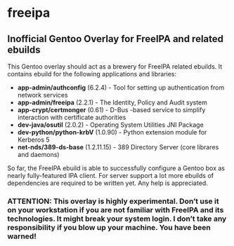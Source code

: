 freeipa
=======

Inofficial Gentoo Overlay for FreeIPA and related ebuilds
---------------------------------------------------------

This Gentoo overlay should act as a brewery for FreeIPA related ebuilds. It contains ebuild for the following applications and libraries:

* **app-admin/authconfig** (6.2.4) - Tool for setting up authentication from network services
* **app-admin/freeipa** (2.2.1) - The Identity, Policy and Audit system
* **app-crypt/certmonger** (0.61) - D-Bus -based service to simplify interaction with certificate authorities
* **dev-java/osutil** (2.0.2) - Operating System Utilities JNI Package
* **dev-python/python-krbV** (1.0.90) - Python extension module for Kerberos 5
* **net-nds/389-ds-base** (1.2.11.15) - 389 Directory Server (core librares and daemons)

So far, the FreeIPA ebuild is able to successfully configure a Gentoo box as nearly fully-featured IPA client. For server support a lot more ebuilds of dependencies are required to be written yet. Any help is appreciated.

### ATTENTION: This overlay is highly experimental. Don’t use it on your workstation if you are not familiar with FreeIPA and its technologies. It might break your system login. I don’t take any responsibility if you blow up your machine. You have been warned!
